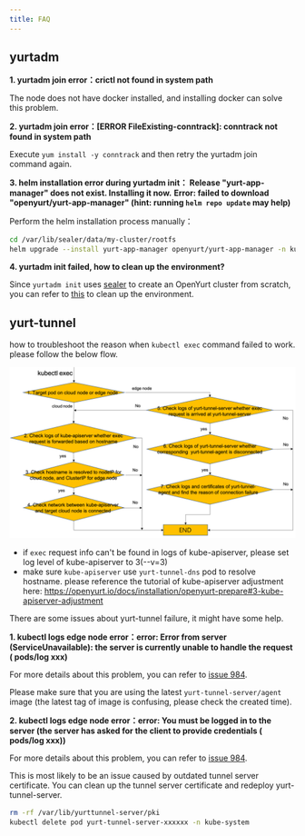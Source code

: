 ```yaml
---
title: FAQ
---
```



## **yurtadm**

**1. yurtadm join error：crictl not found in system path**

The node does not have docker installed, and installing docker can solve this problem.


**2. yurtadm join error：[ERROR FileExisting-conntrack]: conntrack not found in system path**

Execute `yum install -y conntrack` and then retry the yurtadm join command again.


**3. helm installation error during yurtadm init： Release "yurt-app-manager" does not exist. Installing it now.**
**Error: failed to download "openyurt/yurt-app-manager" (hint: running `helm repo update` may help)**

Perform the helm installation process manually：

```bash
cd /var/lib/sealer/data/my-cluster/rootfs
helm upgrade --install yurt-app-manager openyurt/yurt-app-manager -n kube-system -f manifests/yurt-app-manager-values.yaml
```

**4. yurtadm init failed, how to clean up the environment?**

Since `yurtadm init` uses [sealer](http://sealer.cool/) to create an OpenYurt cluster from scratch, you can refer to [this](http://sealer.cool/zh/help/faq.html#how-to-clean-host-environment-manually-when-sealer-apply-failed) to clean up the environment.


## **yurt-tunnel**

how to troubleshoot the reason when `kubectl exec` command failed to work. please follow the below flow.

![img](../../static/img/yurt-tunnel-troubleshooting.png)

- if `exec` request info can't be found in logs of kube-apiserver, please set log level of kube-apiserver to 3(--v=3)
- make sure `kube-apiserver` use `yurt-tunnel-dns` pod to resolve hostname. please reference the tutorial of kube-apiserver adjustment here: https://openyurt.io/docs/installation/openyurt-prepare#3-kube-apiserver-adjustment

There are some issues about yurt-tunnel failure, it might have some help.

**1. kubectl logs edge node error：error: Error from server (ServiceUnavailable): the server is currently unable to handle the request ( pods/log xxx)** 

For more details about this problem, you can refer to [issue 984](https://github.com/openyurtio/openyurt/issues/984).

Please make sure that you are using the latest `yurt-tunnel-server/agent` image (the latest tag of image is confusing, please check the created time).

**2. kubectl logs edge node error：error: You must be logged in to the server (the server has asked for the client to provide credentials ( pods/log xxx))** 

For more details about this problem, you can refer to [issue 984](https://github.com/openyurtio/openyurt/issues/984).

This is most likely to be an issue caused by outdated tunnel server certificate. You can clean up the tunnel server certificate and redeploy yurt-tunnel-server.

```bash
rm -rf /var/lib/yurttunnel-server/pki
kubectl delete pod yurt-tunnel-server-xxxxxx -n kube-system
```